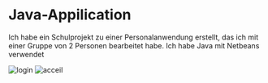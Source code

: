 # Java-Appilication
Ich habe ein Schulprojekt zu einer Personalanwendung erstellt, das ich mit einer Gruppe von 2 Personen bearbeitet habe. Ich habe Java mit Netbeans verwendet

![login](https://user-images.githubusercontent.com/88664534/182046714-3ca0dc76-e978-4928-b18e-ac4b8d230fb8.jpg)
![acceil](https://user-images.githubusercontent.com/88664534/182046886-c6233f5c-7df8-40f6-bfec-3ad6495519c2.jpg)

